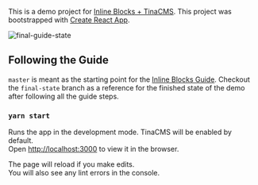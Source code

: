 This is a demo project for [Inline Blocks + TinaCMS](https://tinacms.org/guides/general/inline-blocks/overview). This project was bootstrapped with [Create React App](https://github.com/facebook/create-react-app). 

![final-guide-state]()

## Following the Guide

`master` is meant as the starting point for the [Inline Blocks Guide](https://tinacms.org/guides/general/inline-blocks/overview). Checkout the `final-state` branch as a reference for the finished state of the demo after following all the guide steps. 

### `yarn start`

Runs the app in the development mode. TinaCMS will be enabled by default. <br />
Open [http://localhost:3000](http://localhost:3000) to view it in the browser.

The page will reload if you make edits.<br />
You will also see any lint errors in the console.
